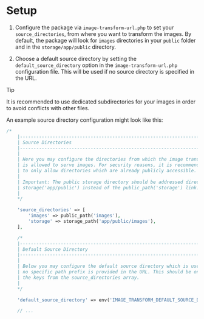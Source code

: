 # Setup

1. Configure the package via `image-transform-url.php` to set your `source_directories`, from where you want to transform the images. By default, the package will look for `images` directories in your `public` folder and in the `storage/app/public` directory.

2. Choose a default source directory by setting the `default_source_directory` option in the `image-transform-url.php` configuration file. This will be used if no source directory is specified in the URL.

> [!TIP]
> It is recommended to use dedicated subdirectories for your images in order to avoid conflicts with other files.

An example source directory configuration might look like this:

```php
/*
    |--------------------------------------------------------------------------
    | Source Directories
    |--------------------------------------------------------------------------
    |
    | Here you may configure the directories from which the image transformer
    | is allowed to serve images. For security reasons, it is recommended
    | to only allow directories which are already publicly accessible.
    |
    | Important: The public storage directory should be addressed directly via
    | storage('app/public') instead of the public_path('storage') link.
    |
    */

    'source_directories' => [
        'images' => public_path('images'),
        'storage' => storage_path('app/public/images'),
    ],

    /*
    |--------------------------------------------------------------------------
    | Default Source Directory
    |--------------------------------------------------------------------------
    |
    | Below you may configure the default source directory which is used when
    | no specific path prefix is provided in the URL. This should be one of
    | the keys from the source_directories array.
    |
    */

    'default_source_directory' => env('IMAGE_TRANSFORM_DEFAULT_SOURCE_DIRECTORY', 'images'),

    // ...
```
